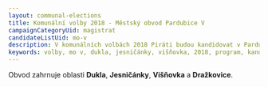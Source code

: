 ```yaml
---
layout: communal-elections
title: Komunální volby 2018 - Městský obvod Pardubice V
campaignCategoryUid: magistrat
candidateListUid: mo-v
description: V komunálních volbách 2018 Piráti budou kandidovat v Pardubicích. Jak na magistrát, tak i na jednotlivé městské obvody. Prosazujeme transparentní veřejnou správu, participaci veřejnosti, férový přístup ke všem způsobům dopravy a politiku, která využívá možností technologií 21. století pro otevřenou a demokratickou společnost.
keywords: volby, mo v, dukla, jesničánky, višňovka, 2018, program, kandidátka, kandidátní listina, kandidáti, komunální volby
---
```


Obvod zahrnuje oblasti **Dukla**, **Jesničánky**, **Višňovka** a **Dražkovice**.
